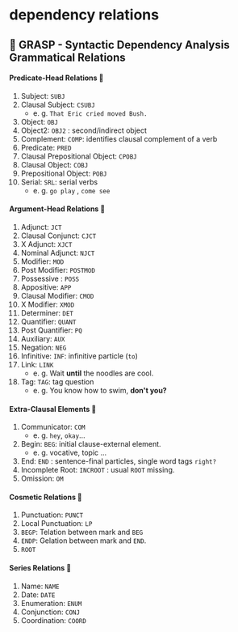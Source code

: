 # dependency relations

## :coconut: GRASP - Syntactic Dependency Analysis Grammatical Relations 

#### **Predicate-Head Relations** :coconut:

1. Subject: `SUBJ`
2. Clausal Subject: `CSUBJ` 
    - e. g. `That Eric cried moved Bush.`
3. Object: `OBJ`
4. Object2: `OBJ2` : second/indirect object
5. Complement: `COMP`: identifies clausal complement of a verb 
6. Predicate: `PRED`
7. Clausal Prepositional Object: `CPOBJ`
8. Clausal Object: `COBJ`
9. Prepositional Object: `POBJ`
10. Serial: `SRL`: serial verbs
    - e. g. `go play` , `come see`

#### **Argument-Head Relations** :coconut:

1. Adjunct: `JCT`
2. Clausal Conjunct: `CJCT`
3. X Adjunct: `XJCT`
4. Nominal Adjunct: `NJCT`
5. Modifier: `MOD`
6. Post Modifier: `POSTMOD`
7. Possessive : `POSS`
8. Appositive: `APP`
9. Clausal Modifier: `CMOD`
10. X Modifier: `XMOD`
11. Determiner: `DET`
12. Quantifier: `QUANT` 
13. Post Quantifier: `PQ`
14. Auxiliary: `AUX`
15. Negation: `NEG`
16. Infinitive: `INF`: infinitive particle (`to`)
17. Link: `LINK`
    - e. g. Wait **until** the noodles are cool.
18. Tag: `TAG`: tag question
    - e. g. You know how to swim, **don't you?**

#### **Extra-Clausal Elements** :coconut:
1. Communicator: `COM` 
    - e. g. `hey`, `okay`...
2. Begin: `BEG`: initial clause-external element.
    - e. g. vocative, topic ...
3. End: `END` : sentence-final particles, single word tags `right?`
4. Incomplete Root: `INCROOT` : usual `ROOT` missing.
5. Omission: `OM`

#### **Cosmetic Relations** :coconut:
1. Punctuation: `PUNCT`
2. Local Punctuation: `LP`
3. `BEGP`: Telation between  mark and `BEG`
4. `ENDP`: Gelation between mark and `END`.
5. `ROOT`
    
#### **Series Relations** :coconut:
1. Name: `NAME`
2. Date: `DATE`
3. Enumeration: `ENUM`
4. Conjunction: `CONJ`
5. Coordination: `COORD`
